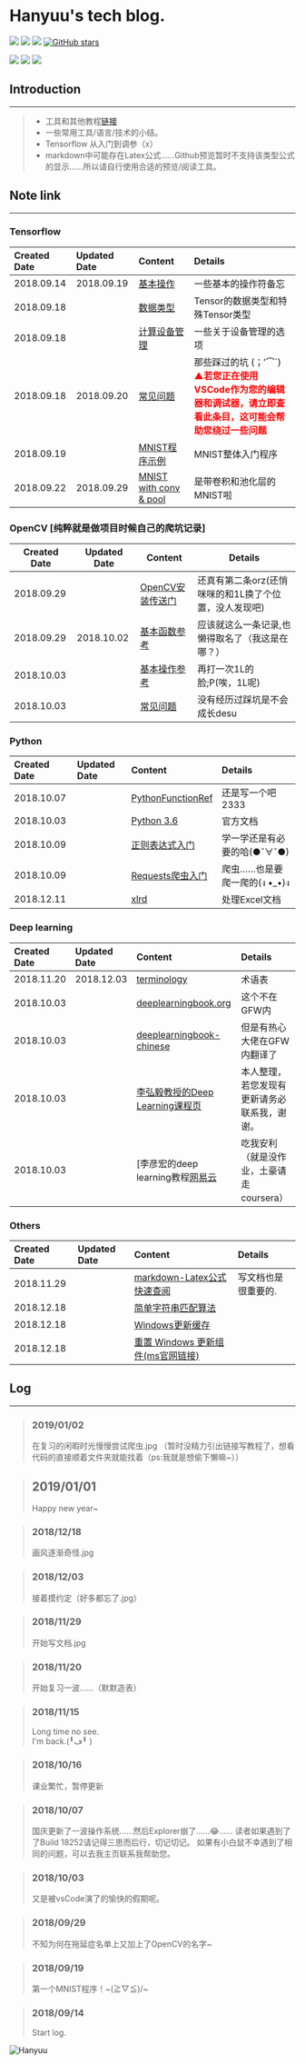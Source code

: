 # Hanyuu's tech blog.
[![](https://img.shields.io/github/downloads/atom/atom/total.svg)](https://github.com/HanyuuFurude/TechBlog/archive/master.zip)
[![](https://img.shields.io/github/issues/HanyuuFurude/TechBlog.svg)](https://github.com/HanyuuFurude/TechBlog/issues)
[![](https://img.shields.io/github/license/HanyuuFurude/TechBlog.svg)](https://github.com/HanyuuFurude/TechBlog/blob/master/LICENSE)
[![GitHub stars](https://img.shields.io/github/stars/HanyuuFurude/TechBlog.svg)](https://github.com/HanyuuFurude/TechBlog/stargazers)

![](https://img.shields.io/badge/language-Python_3.6-blue.svg)
![](https://img.shields.io/badge/package-Tensorflow-blue.svg)
![](https://img.shields.io/badge/package-OpenCV_python-blue.svg)
## Introduction
***
> - 工具和其他教程[链接](https://hanyuufurude.github.io/)
> - 一些常用工具/语言/技术的小结。
> - Tensorflow 从入门到调参（x）
> - markdown中可能存在Latex公式……Github预览暂时不支持该类型公式的显示……所以请自行使用合适的预览/阅读工具。
## Note link
***
### Tensorflow
| Created Date | Updated Date | Content                                                                    | Details                                                                                                                                    |
| :----------- | :----------- | :------------------------------------------------------------------------- | :----------------------------------------------------------------------------------------------------------------------------------------- |
| 2018.09.14   | 2018.09.19   | [基本操作](studyNotes/tensorflow/Leadin/Leadin.md)                         | 一些基本的操作符备忘                                                                                                                       |
| 2018.09.18   |              | [数据类型](studyNotes/tensorflow/Tensor/Tensor.md)                         | Tensor的数据类型和特殊Tensor类型                                                                                                           |
| 2018.09.18   |              | [计算设备管理](studyNotes/tensorflow/DeviceManage/DeviceManage.md)         | 一些关于设备管理的选项                                                                                                                     |
| 2018.09.18   | 2018.09.20   | [常见问题](studyNotes/tensorflow/CommomQuestion/CommomQuestion.md)         | 那些踩过的坑 (；′⌒`)<br><font color=red>**▲若您正在使用VSCode作为您的编辑器和调试器，请立即查看此条目，这可能会帮助您绕过一些问题**</font> |
| 2018.09.19   |              | [MNIST程序示例](studyNotes/tensorflow/Example/Leadin.py)                   | MNIST整体入门程序                                                                                                                          |
| 2018.09.22   | 2018.09.29   | [MNIST with conv & pool](studyNotes/tensorflow/Example/MNIST_Conv&Pool.md) | 是带卷积和池化层的MNIST啦                                                                                                                  |
### OpenCV [纯粹就是做项目时候自己的爬坑记录]
| Created Date | Updated Date | Content                                                                                                                                                             | Details                                               |
| ------------ | ------------ | ------------------------------------------------------------------------------------------------------------------------------------------------------------------- | ----------------------------------------------------- |
| 2018.09.29   |              | [OpenCV安装传送门](https://docs.opencv.org/3.0-beta/doc/py_tutorials/py_setup/py_table_of_contents_setup/py_table_of_contents_setup.html#py-table-of-content-setup) | 还真有第二条orz(还悄咪咪的和1L换了个位置，没人发现吧) |
| 2018.09.29   | 2018.10.02   | [基本函数参考](studyNotes/OpenCV/OpenCVFunctionRef.md)                                                                                                              | 应该就这么一条记录,也懒得取名了（我这是在哪？）       |
| 2018.10.03   |              | [基本操作参考](studyNotes/OpenCV/OpenCVBasicOperations.md)                                                                                                          | 再打一次1L的脸;P(唉，1L呢)                            |
| 2018.10.03   |              | [常见问题](studyNotes/OpenCV/OpenCVCommomQuestion.md)                                                                                                               | 没有经历过踩坑是不会成长desu                          |



### Python
| Created Date | Updated Date | Content                                                                       | Details                      |
| :----------- | :----------- | :---------------------------------------------------------------------------- | :--------------------------- |
| 2018.10.07   |              | [PythonFunctionRef](studyNotes/python/PythonFunctionRef/PythonFunctionRef.md) | 还是写一个吧2333             |
| 2018.10.03   |              | [Python 3.6](https://docs.python.org/3.6/)                                    | 官方文档                     |
| 2018.10.09   |              | [正则表达式入门](http://www.runoob.com/python3/python3-reg-expressions.html)  | 学一学还是有必要的哈(●ˇ∀ˇ●)  |
| 2018.10.09   |              | [Requests爬虫入门](https://blog.csdn.net/gyq1998/article/details/78583841)    | 爬虫……也是要爬一爬的(ง •_•)ง |
| 2018.12.11   |              | [xlrd](studyNotes/python/xlrd.md)                                             | 处理Excel文档                |
### Deep learning
| Created Date | Updated Date     | Content                                                                                        | Details                                      |
| :----------- | :--------------- | :--------------------------------------------------------------------------------------------- | :------------------------------------------- |
| 2018.11.20   | 2018.12.03       | [terminology](studyNotes/deeplearning/terminology.md)                                          | 术语表                                       |
| 2018.10.03   |                  | [deeplearningbook.org](http://www.deeplearningbook.org/)                                       | 这个不在GFW内                                |
| 2018.10.03   |                  | [deeplearningbook-chinese](https://github.com/exacity/deeplearningbook-chinese)                | 但是有热心大佬在GFW内翻译了                  |
| 2018.10.03   |                  | [李弘毅教授的Deep Learning课程页](https://hanyuufurude.github.io/DeepLearing.html)             | 本人整理，若您发现有更新请务必联系我，谢谢。 |
| 2018.10.03   |                  | [李彦宏的deep learning教程[网易云](http://mooc.study.163.com/smartSpec/detail/1001319001.htm) | 吃我安利（就是没作业，土豪请走coursera）     |


### Others
| Created Date | Updated Date| Content| Details|
| :- | :- | :- | :- |
| 2018.11.29 || [markdown-Latex公式快速查阅](studyNotes/Others/markdownLatex.png) | 写文档也是很重要的. |
| 2018.12.18 || [简单字符串匹配算法](studyNotes/Others/kmp.md) | |
| 2018.12.18 |      | [Windows更新缓存](studyNotes/Others/windowsUpdateCacheClear.md) |      |
|2018.12.18||[重置 Windows 更新组件(ms官网链接)](https://support.microsoft.com/zh-cn/help/971058/how-do-i-reset-windows-update-components)||



## Log
***
> ### 2019/01/02
> 在复习的闲暇时光慢慢尝试爬虫.jpg
> （暂时没精力引出链接写教程了，想看代码的直接顺着文件夹就能找着（ps:我就是想偷下懒嘛~））

> ## 2019/01/01
> Happy new year~

> ### 2018/12/18
> 画风逐渐奇怪.jpg

> ### 2018/12/03
> 
> 接着摸约定（好多都忘了.jpg）

> ### 2018/11/29
> 开始写文档.jpg

> ### 2018/11/20
> 开始复习一波……（默默造表）

> ### 2018/11/15
> Long time no see.\
> I'm back.(╹ڡ╹ )

> ### 2018/10/16
> 课业繁忙，暂停更新

> ### 2018/10/07
> 国庆更新了一波操作系统……然后Explorer崩了……😂……
> 读者如果遇到了了Build 18252请记得三思而后行，切记切记。
> 如果有小白鼠不幸遇到了相同的问题，可以去我主页联系我帮助您。

> ### 2018/10/03
> 又是被vsCode演了的愉快的假期呢。

> ### 2018/09/29
> 不知为何在拖延症名单上又加上了OpenCV的名字~

> ### 2018/09/19
> 第一个MNIST程序！~\(≧▽≦)/~

> ### 2018/09/14
> Start log.

![Hanyuu](studyNotes/rm.png)